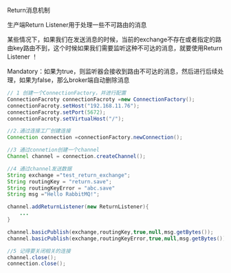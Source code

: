 Return消息机制

生产端Return Listener用于处理一些不可路由的消息

某些情况下，如果我们在发送消息的时候，当前的exchange不存在或者指定的路由key路由不到，这个时候如果我们需要监听这种不可达的消息，就要使用Return Listener ！



Mandatory：如果为true，则监听器会接收到路由不可达的消息，然后进行后续处理，如果为false，那么broker端自动删除消息



```java
// 1 创建一个ConnectionFactory，并进行配置
ConnectionFacroty connectionFacroty =new ConnectionFactory();
connectionFacroty.setHost("192.168.11.76");
connectionFacroty.setPort(5672);
connectionFacroty.setVirtualHost("/");

//2.通过连接工厂创建连接
Connection connection =connectionFactory.newConnection();

//3 通过connetion创建一个channel
Channel channel = connection.createChannel();

//4 通过channel发送数据
String exchange ="test_return_exchange";
String routingKey = "return.save";
String routingKeyError = "abc.save"
String msg ="Hello RabbitMQ!";

channel.addReturnListener(new ReturnListener){
    ...
}

channel.basicPublish(exchange,routingKey,true,null,msg.getBytes());
channel.basicPublish(exchange,routingKeyError,true,null,msg.getBytes());

//5 记得要关闭相关的连接
channel.close();
connection.close();
```



